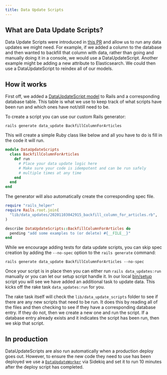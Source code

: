 ```yaml
---
title: Data Update Scripts
---
```


## What are Data Update Scripts?

Data Update Scripts were introduced in
[this PR](https://github.com/forem/forem/pull/6025) and allow us to run any data
updates we might need. For example, if we added a column to the database and
then wanted to backfill that column with data, rather than going and manually
doing it in a console, we would use a DataUpdateScript. Another example might be
adding a new attribute to Elasticsearch. We could then use a DataUpdateScript to
reindex all of our models.

## How it works

First off, we added a
[DataUpdateScript model](https://github.com/forem/forem/blob/master/app/models/data_update_script.rb)
to Rails and a corresponding database table. This table is what we use to keep
track of what scripts have been run and which ones have not/still need to be.

To create a script you can use our custom Rails generator:

```
rails generate data_update BackfillColumnForArticles
```

This will create a simple Ruby class like below and all you have to do is fill
in the code it will run.

```ruby
module DataUpdateScripts
  class BackfillColumnForArticles
    def run
      # Place your data update logic here
      # Make sure your code is idempotent and can be run safely
      # multiple times at any time
    end
  end
end
```

The generator will also automatically create the corresponding spec file.

```ruby
require "rails_helper"
require Rails.root.join(
  "lib/data_updates/20201103042915_backfill_column_for_articles.rb",
)

describe DataUpdateScripts::BackfillColumnForArticles do
  pending "add some examples to (or delete) #{__FILE__}"
end
```

While we encourage adding tests for data update scripts, you can skip spec
creation by adding the `--no-spec` option to the `rails generate` command:

```
rails generate data_update BackfillColumnForArticles --no-spec
```

Once your script is in place then you can either run `rails data_updates:run`
manually or you can let our setup script handle it. In our local
[bin/setup](https://github.com/forem/forem/blob/master/bin/setup) script you
will see we have added an additional task to update data. This kicks off the
rake task `data_updates:run` for you.

The rake task itself will check the `lib/data_update_scripts` folder to see if
there are any new scripts that need to be run. It does this by reading all of
the files and then checking to see if they have a corresponding database entry.
If they do not, then we create a new one and run the script. If a database entry
already exists and it indicates the script has been run, then we skip that
script.

## In production

DataUpdateScripts are also run automatically when a production deploy goes out.
However, to ensure the new code they need to use has been deployed we use a
[`DataUpdateWorker`](https://github.com/forem/forem/blob/master/app/workers/data_update_worker.rb)
via Sidekiq and set it to run 10 minutes after the deploy script has completed.
